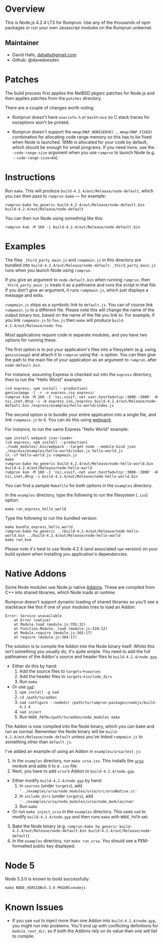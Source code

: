 Overview
========

This is Node.js 4.2.4 LTS for Rumprun. Use any of the thousands of npm packages
or run your own Javascript modules on the Rumprun unikernel.

Maintainer
----------

* David Halls, dahalls@gmail.com
* Github: @davedoesdev

Patches
=======

The build process first applies the NetBSD pkgsrc patches for Node.js and then
applies patches from the `patches` directory.

There are a couple of changes worth noting:

- Rumprun doesn't have `execinfo.h` or `backtrace` so C stack traces for
  exceptions won't be printed.

- Rumprun doesn't support the `mmap(MAP_NORESERVE)` ... `mmap(MAP_FIXED)`
  combination for allocating code range memory so this has to be fixed when
  Node is launched. 16Mb is allocated for your code by default, which should
  be enough for small programs. If you need more, use the `--code-range-size`
  argument when you use `rumprun` to launch Node (e.g. `--code-range-size=64`).

Instructions
============

Run `make`. This will produce `build-4.2.4/out/Release/node-default`, which you
can then pass to `rumprun-bake` &mdash; for example:

```shell
rumprun-bake hw_generic build-4.2.4/out/Release/node-default.bin build-4.2.4/out/Release/node-default
```

You can then run Node using something like this:

```shell
rumprun kvm -M 160 -i build-4.2.4/out/Release/node-default.bin
```

Examples
========

The files `_third_party_main.js` and `rumpmain.js` in this directory are bundled
into `build-4.2.4/out/Release/node-default`. `_third_party_main.js` runs when
you launch Node using `rumprun`.

If you give an argument to `node-default.bin` when running `rumprun`, then
`_third_party_main.js` treats it as a pathname and runs the script in that file.
If you don't give an argument, it runs `rumpmain.js`, which just displays a
message and exits.

`rumpmain.js` ships as a symbolic link to `default.js`. You can of course link
`rumpmain.js` to a different file. Please note this will change the name of the
output binary too, based on the name of the file you link to. For example,
if you link `rumpmain.js` to `foo.js` then `make` will produce
`build-4.2.4/out/Release/node-foo`.

Most applications require code in separate modules, and you have two
options for running these.

The first option is to put your application's files into a filesystem (e.g.
using `genisoimage`) and attach it to `rumprun` using the `-b` option. You can
then give the path to the main file of your application as an argument to
`rumprun`, after `node-default.bin`.

For instance, assuming Express is checked out into the `express` directory,
then to run the "Hello World" example:

```shell
(cd express; npm install --production)
genisoimage -l -r -o express.iso express/
rumprun kvm -M 160 -I 'nic,vioif,-net user,hostfwd=tcp::3000-:3000' -W nic,inet,dhcp -i -b express.iso,/express build-4.2.4/out/Release/node-default.bin /express/examples/hello-world/index.js
```

The second option is to bundle your entire application into a single file,
and link `rumpmain.js` to it. You can do this using
[webpack](http://webpack.github.io/).

For instance, to run the same Express "Hello World" example:

```
npm install webpack json-loader
(cd express; npm install --production)
./node_modules/.bin/webpack --target node --module-bind json ./express/examples/hello-world/index.js hello-world.js
ln -sf hello-world.js rumpmain.js
make
rumprun-bake hw_generic build-4.2.4/out/Release/node-hello-world.bin build-4.2.4/out/Release/node-hello-world
rumprun kvm -M 160 -I 'nic,vioif,-net user,hostfwd=tcp::3000-:3000' -W nic,inet,dhcp -i build-4.2.4/out/Release/node-hello-world.bin
```

You can find a sample `Makefile` for both options in the `examples` directory.

In the `examples` directory, type the following to run the filesystem (`.iso`)
option:

```shell
make run_express_hello_world
```

Type the following to run the bundled version:

```shell
make bundle_express_hello_world
rumprun-bake hw_generic ../build-4.2.4/out/Release/node-hello-world.bin ../build-4.2.4/out/Release/node-hello-world
make run_kvm
```

Please note it's best to use Node 4.2.4 (and associated `npm` version) on your
build system when installing you application's dependencies.

Native Addons
=============

Some Node modules use Node.js native
[Addons](https://nodejs.org/api/addons.html). These are compiled from C++ into
shared libraries, which Node loads at runtime.

Rumprun doesn't support dynamic loading of shared libraries so you'll see a
stacktrace like this if one of your modules tries to load an Addon:

```
Error: Service unavailable
    at Error (native)
    at Module.load (module.js:355:32)
    at Function.Module._load (module.js:310:12)
    at Module.require (module.js:365:17)
    at require (module.js:384:17)
```

The solution is to compile the Addon into the Node binary itself. Whilst this
isn't something you usually do, it's quite simple. You need to add the full
pathnames of the Addon's source and header files to `build-4.2.4/node.gyp`.

- Either do this by hand:
  1. Add the source files to `targets`&rarr;`sources` 
  2. Add the header files to `targets`&rarr;`include_dirs`
  3. Run `make`
- Or use [`nad`](https://github.com/thlorenz/nad):
  1. `npm install -g nad`
  2. `cd /path/to/addon`
  2. `nad configure --nodedir /path/to/rumprun-packages/nodejs/build-4.2.4`
  3. `nad inject`
  4. Run `NODE_PATH=/path/to/addon/node_modules make`

The Addon is now compiled into the Node binary, which you can bake and run as
normal. Remember the Node binary will be `build-4.2.4/out/Release/node-default`
unless you've linked `rumpmain.js` to something other than `default.js`.

I've added an example of using an Addon in `examples/ursa/test.js`:

1. In the `examples` directory, run `make ursa.iso`. This installs the
   [`ursa`](https://github.com/quartzjer/ursa) module and adds it to a `.iso`
   file.
2. Next, you have to add `ursa`'s Addon to `build-4.2.4/node.gyp`.
  - Either modify `build-4.2.4/node.gyp` by hand:
    1. In `sources` (under `targets`), add `'../examples/ursa/node_modules/ursa/src/ursaNative.cc'`
    2. In `include_dirs` (under `targets`), add `'../examples/ursa/node_modules/ursa/node_modules/nan'`
    3. Run `make`
  - Or run `make inject_ursa` in the `examples` directory. This uses `nad` to
    modify `build-4.2.4/node.gyp` and then runs `make` with `NODE_PATH` set.
3. Bake the Node binary (e.g. `rumprun-bake hw_generic build-4.2.4/out/Release/node-default.bin build-4.2.4/out/Release/node-default`)
4. In the `examples` directory, run `make run_ursa`. You should see a
   PEM-formatted public key displayed.

Node 5
======

Node 5.3.0 is known to build successfully:

```shell
make NODE_VERSION=5.3.0 PKGSRC=nodejs
```

Known Issues
============

- If you use `nad` to inject more than one Addon into `build-4.2.4/node.gyp`,
  you might run into problems. You'll end up with conflicting definitions for
  `module_root_dir`, so if both the Addons rely on its value then one will
  fail to compile.
